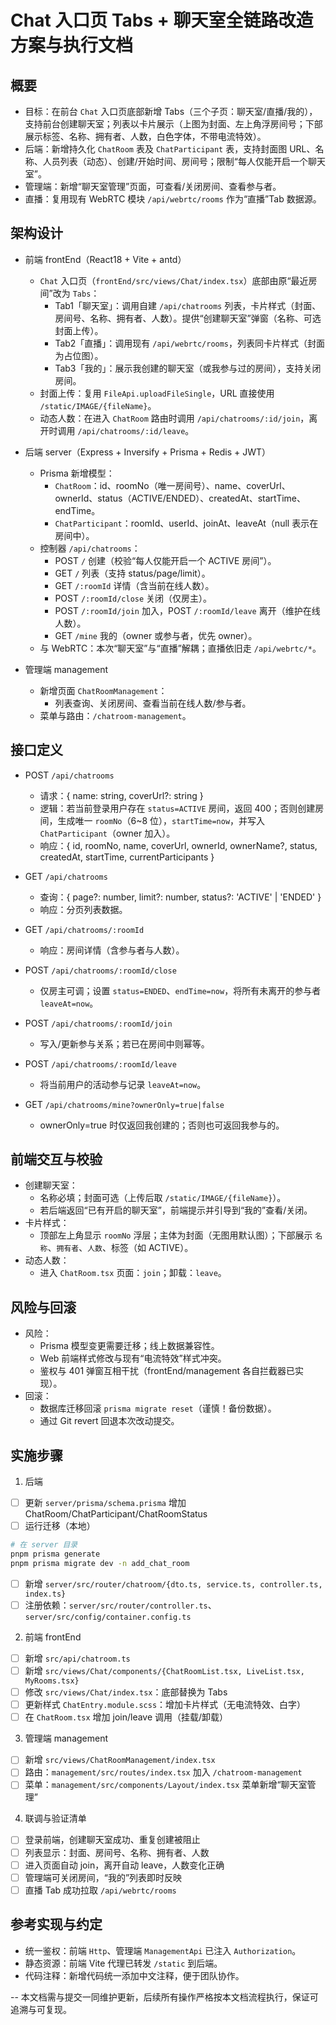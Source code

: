 # Chat 入口页 Tabs + 聊天室全链路改造方案与执行文档

## 概要
- 目标：在前台 `Chat` 入口页底部新增 Tabs（三个子页：聊天室/直播/我的），支持前台创建聊天室；列表以卡片展示（上图为封面、左上角浮房间号；下部展示标签、名称、拥有者、人数，白色字体，不带电流特效）。
- 后端：新增持久化 `ChatRoom` 表及 `ChatParticipant` 表，支持封面图 URL、名称、人员列表（动态）、创建/开始时间、房间号；限制“每人仅能开启一个聊天室”。
- 管理端：新增“聊天室管理”页面，可查看/关闭房间、查看参与者。
- 直播：复用现有 WebRTC 模块 `/api/webrtc/rooms` 作为“直播”Tab 数据源。

## 架构设计
- 前端 frontEnd（React18 + Vite + antd）
  - `Chat` 入口页（`frontEnd/src/views/Chat/index.tsx`）底部由原“最近房间”改为 `Tabs`：
    - Tab1「聊天室」：调用自建 `/api/chatrooms` 列表，卡片样式（封面、房间号、名称、拥有者、人数）。提供“创建聊天室”弹窗（名称、可选封面上传）。
    - Tab2「直播」：调用现有 `/api/webrtc/rooms`，列表同卡片样式（封面为占位图）。
    - Tab3「我的」：展示我创建的聊天室（或我参与过的房间），支持关闭房间。
  - 封面上传：复用 `FileApi.uploadFileSingle`，URL 直接使用 `/static/IMAGE/{fileName}`。
  - 动态人数：在进入 `ChatRoom` 路由时调用 `/api/chatrooms/:id/join`，离开时调用 `/api/chatrooms/:id/leave`。

- 后端 server（Express + Inversify + Prisma + Redis + JWT）
  - Prisma 新增模型：
    - `ChatRoom`：id、roomNo（唯一房间号）、name、coverUrl、ownerId、status（ACTIVE/ENDED）、createdAt、startTime、endTime。
    - `ChatParticipant`：roomId、userId、joinAt、leaveAt（null 表示在房间中）。
  - 控制器 `/api/chatrooms`：
    - POST `/` 创建（校验“每人仅能开启一个 ACTIVE 房间”）。
    - GET `/` 列表（支持 status/page/limit）。
    - GET `/:roomId` 详情（含当前在线人数）。
    - POST `/:roomId/close` 关闭（仅房主）。
    - POST `/:roomId/join` 加入，POST `/:roomId/leave` 离开（维护在线人数）。
    - GET `/mine` 我的（owner 或参与者，优先 owner）。
  - 与 WebRTC：本次“聊天室”与“直播”解耦；直播依旧走 `/api/webrtc/*`。

- 管理端 management
  - 新增页面 `ChatRoomManagement`：
    - 列表查询、关闭房间、查看当前在线人数/参与者。
  - 菜单与路由：`/chatroom-management`。

## 接口定义
- POST `/api/chatrooms`
  - 请求：{ name: string, coverUrl?: string }
  - 逻辑：若当前登录用户存在 `status=ACTIVE` 房间，返回 400；否则创建房间，生成唯一 `roomNo`（6~8 位），`startTime=now`，并写入 `ChatParticipant`（owner 加入）。
  - 响应：{ id, roomNo, name, coverUrl, ownerId, ownerName?, status, createdAt, startTime, currentParticipants }

- GET `/api/chatrooms`
  - 查询：{ page?: number, limit?: number, status?: 'ACTIVE' | 'ENDED' }
  - 响应：分页列表数据。

- GET `/api/chatrooms/:roomId`
  - 响应：房间详情（含参与者与人数）。

- POST `/api/chatrooms/:roomId/close`
  - 仅房主可调；设置 `status=ENDED`、`endTime=now`，将所有未离开的参与者 `leaveAt=now`。

- POST `/api/chatrooms/:roomId/join`
  - 写入/更新参与关系；若已在房间中则幂等。

- POST `/api/chatrooms/:roomId/leave`
  - 将当前用户的活动参与记录 `leaveAt=now`。

- GET `/api/chatrooms/mine?ownerOnly=true|false`
  - ownerOnly=true 时仅返回我创建的；否则也可返回我参与的。

## 前端交互与校验
- 创建聊天室：
  - 名称必填；封面可选（上传后取 `/static/IMAGE/{fileName}`）。
  - 若后端返回“已有开启的聊天室”，前端提示并引导到“我的”查看/关闭。
- 卡片样式：
  - 顶部左上角显示 `roomNo` 浮层；主体为封面（无图用默认图）；下部展示 `名称`、`拥有者`、`人数`、标签（如 ACTIVE）。
- 动态人数：
  - 进入 `ChatRoom.tsx` 页面：`join`；卸载：`leave`。

## 风险与回滚
- 风险：
  - Prisma 模型变更需要迁移；线上数据兼容性。
  - Web 前端样式修改与现有“电流特效”样式冲突。
  - 鉴权与 401 弹窗互相干扰（frontEnd/management 各自拦截器已实现）。
- 回滚：
  - 数据库迁移回滚 `prisma migrate reset`（谨慎！备份数据）。
  - 通过 Git revert 回退本次改动提交。

## 实施步骤
1) 后端
- [ ] 更新 `server/prisma/schema.prisma` 增加 ChatRoom/ChatParticipant/ChatRoomStatus
- [ ] 运行迁移（本地）
```bash
# 在 server 目录
pnpm prisma generate
pnpm prisma migrate dev -n add_chat_room
```
- [ ] 新增 `server/src/router/chatroom/{dto.ts, service.ts, controller.ts, index.ts}`
- [ ] 注册依赖：`server/src/router/controller.ts`、`server/src/config/container.config.ts`

2) 前端 frontEnd
- [ ] 新增 `src/api/chatroom.ts`
- [ ] 新增 `src/views/Chat/components/{ChatRoomList.tsx, LiveList.tsx, MyRooms.tsx}`
- [ ] 修改 `src/views/Chat/index.tsx`：底部替换为 Tabs
- [ ] 更新样式 `ChatEntry.module.scss`：增加卡片样式（无电流特效、白字）
- [ ] 在 `ChatRoom.tsx` 增加 join/leave 调用（挂载/卸载）

3) 管理端 management
- [ ] 新增 `src/views/ChatRoomManagement/index.tsx`
- [ ] 路由：`management/src/routes/index.tsx` 加入 `/chatroom-management`
- [ ] 菜单：`management/src/components/Layout/index.tsx` 菜单新增“聊天室管理”

4) 联调与验证清单
- [ ] 登录前端，创建聊天室成功、重复创建被阻止
- [ ] 列表显示：封面、房间号、名称、拥有者、人数
- [ ] 进入页面自动 join，离开自动 leave，人数变化正确
- [ ] 管理端可关闭房间，“我的”列表即时反映
- [ ] 直播 Tab 成功拉取 `/api/webrtc/rooms`

## 参考实现与约定
- 统一鉴权：前端 `Http`、管理端 `ManagementApi` 已注入 `Authorization`。
- 静态资源：前端 Vite 代理已转发 `/static` 到后端。
- 代码注释：新增代码统一添加中文注释，便于团队协作。

--
本文档需与提交一同维护更新，后续所有操作严格按本文档流程执行，保证可追溯与可复现。
